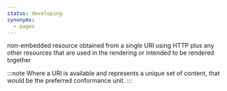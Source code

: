 ```yaml
---
status: developing
synonyms:
  - pages
---
```


non-embedded resource obtained from a single URI using HTTP plus any other resources that are used in the rendering or intended to be rendered together

:::note
Where a URI is available and represents a unique set of content, that would be the preferred conformance unit. 
:::
